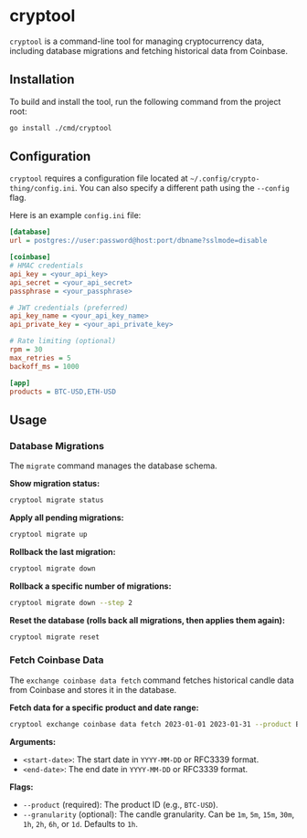 # cryptool

`cryptool` is a command-line tool for managing cryptocurrency data, including database migrations and fetching historical data from Coinbase.

## Installation

To build and install the tool, run the following command from the project root:

```bash
go install ./cmd/cryptool
```

## Configuration

`cryptool` requires a configuration file located at `~/.config/crypto-thing/config.ini`. You can also specify a different path using the `--config` flag.

Here is an example `config.ini` file:

```ini
[database]
url = postgres://user:password@host:port/dbname?sslmode=disable

[coinbase]
# HMAC credentials
api_key = <your_api_key>
api_secret = <your_api_secret>
passphrase = <your_passphrase>

# JWT credentials (preferred)
api_key_name = <your_api_key_name>
api_private_key = <your_api_private_key>

# Rate limiting (optional)
rpm = 30
max_retries = 5
backoff_ms = 1000

[app]
products = BTC-USD,ETH-USD
```

## Usage

### Database Migrations

The `migrate` command manages the database schema.

**Show migration status:**

```bash
cryptool migrate status
```

**Apply all pending migrations:**

```bash
cryptool migrate up
```

**Rollback the last migration:**

```bash
cryptool migrate down
```

**Rollback a specific number of migrations:**

```bash
cryptool migrate down --step 2
```

**Reset the database (rolls back all migrations, then applies them again):**

```bash
cryptool migrate reset
```

### Fetch Coinbase Data

The `exchange coinbase data fetch` command fetches historical candle data from Coinbase and stores it in the database.

**Fetch data for a specific product and date range:**

```bash
cryptool exchange coinbase data fetch 2023-01-01 2023-01-31 --product BTC-USD
```

**Arguments:**

*   `<start-date>`: The start date in `YYYY-MM-DD` or RFC3339 format.
*   `<end-date>`: The end date in `YYYY-MM-DD` or RFC3339 format.

**Flags:**

*   `--product` (required): The product ID (e.g., `BTC-USD`).
*   `--granularity` (optional): The candle granularity. Can be `1m`, `5m`, `15m`, `30m`, `1h`, `2h`, `6h`, or `1d`. Defaults to `1h`.
